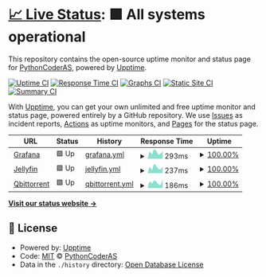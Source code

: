 # [📈 Live Status](https://uptime.aoyans.dev): <!--live status--> **🟩 All systems operational**

This repository contains the open-source uptime monitor and status page for [PythonCoderAS](https://uptime.aoyans.dev), powered by [Upptime](https://github.com/upptime/upptime).

[![Uptime CI](https://github.com/PythonCoderAS/uptime/workflows/Uptime%20CI/badge.svg)](https://github.com/PythonCoderAS/uptime/actions?query=workflow%3A%22Uptime+CI%22)
[![Response Time CI](https://github.com/PythonCoderAS/uptime/workflows/Response%20Time%20CI/badge.svg)](https://github.com/PythonCoderAS/uptime/actions?query=workflow%3A%22Response+Time+CI%22)
[![Graphs CI](https://github.com/PythonCoderAS/uptime/workflows/Graphs%20CI/badge.svg)](https://github.com/PythonCoderAS/uptime/actions?query=workflow%3A%22Graphs+CI%22)
[![Static Site CI](https://github.com/PythonCoderAS/uptime/workflows/Static%20Site%20CI/badge.svg)](https://github.com/PythonCoderAS/uptime/actions?query=workflow%3A%22Static+Site+CI%22)
[![Summary CI](https://github.com/PythonCoderAS/uptime/workflows/Summary%20CI/badge.svg)](https://github.com/PythonCoderAS/uptime/actions?query=workflow%3A%22Summary+CI%22)

With [Upptime](https://upptime.js.org), you can get your own unlimited and free uptime monitor and status page, powered entirely by a GitHub repository. We use [Issues](https://github.com/PythonCoderAS/uptime/issues) as incident reports, [Actions](https://github.com/PythonCoderAS/uptime/actions) as uptime monitors, and [Pages](https://uptime.aoyans.dev) for the status page.

<!--start: status pages-->
<!-- This summary is generated by Upptime (https://github.com/upptime/upptime) -->
<!-- Do not edit this manually, your changes will be overwritten -->
<!-- prettier-ignore -->
| URL | Status | History | Response Time | Uptime |
| --- | ------ | ------- | ------------- | ------ |
| <img alt="" src="https://icons.duckduckgo.com/ip3/grafana.aoyans.dev.ico" height="13"> [Grafana](https://grafana.aoyans.dev) | 🟩 Up | [grafana.yml](https://github.com/PythonCoderAS/uptime/commits/HEAD/history/grafana.yml) | <details><summary><img alt="Response time graph" src="./graphs/grafana/response-time-week.png" height="20"> 293ms</summary><br><a href="https://uptime.aoyans.dev/history/grafana"><img alt="Response time 577" src="https://img.shields.io/endpoint?url=https%3A%2F%2Fraw.githubusercontent.com%2FPythonCoderAS%2Fuptime%2FHEAD%2Fapi%2Fgrafana%2Fresponse-time.json"></a><br><a href="https://uptime.aoyans.dev/history/grafana"><img alt="24-hour response time 187" src="https://img.shields.io/endpoint?url=https%3A%2F%2Fraw.githubusercontent.com%2FPythonCoderAS%2Fuptime%2FHEAD%2Fapi%2Fgrafana%2Fresponse-time-day.json"></a><br><a href="https://uptime.aoyans.dev/history/grafana"><img alt="7-day response time 293" src="https://img.shields.io/endpoint?url=https%3A%2F%2Fraw.githubusercontent.com%2FPythonCoderAS%2Fuptime%2FHEAD%2Fapi%2Fgrafana%2Fresponse-time-week.json"></a><br><a href="https://uptime.aoyans.dev/history/grafana"><img alt="30-day response time 363" src="https://img.shields.io/endpoint?url=https%3A%2F%2Fraw.githubusercontent.com%2FPythonCoderAS%2Fuptime%2FHEAD%2Fapi%2Fgrafana%2Fresponse-time-month.json"></a><br><a href="https://uptime.aoyans.dev/history/grafana"><img alt="1-year response time 577" src="https://img.shields.io/endpoint?url=https%3A%2F%2Fraw.githubusercontent.com%2FPythonCoderAS%2Fuptime%2FHEAD%2Fapi%2Fgrafana%2Fresponse-time-year.json"></a></details> | <details><summary><a href="https://uptime.aoyans.dev/history/grafana">100.00%</a></summary><a href="https://uptime.aoyans.dev/history/grafana"><img alt="All-time uptime 47.00%" src="https://img.shields.io/endpoint?url=https%3A%2F%2Fraw.githubusercontent.com%2FPythonCoderAS%2Fuptime%2FHEAD%2Fapi%2Fgrafana%2Fuptime.json"></a><br><a href="https://uptime.aoyans.dev/history/grafana"><img alt="24-hour uptime 100.00%" src="https://img.shields.io/endpoint?url=https%3A%2F%2Fraw.githubusercontent.com%2FPythonCoderAS%2Fuptime%2FHEAD%2Fapi%2Fgrafana%2Fuptime-day.json"></a><br><a href="https://uptime.aoyans.dev/history/grafana"><img alt="7-day uptime 100.00%" src="https://img.shields.io/endpoint?url=https%3A%2F%2Fraw.githubusercontent.com%2FPythonCoderAS%2Fuptime%2FHEAD%2Fapi%2Fgrafana%2Fuptime-week.json"></a><br><a href="https://uptime.aoyans.dev/history/grafana"><img alt="30-day uptime 37.43%" src="https://img.shields.io/endpoint?url=https%3A%2F%2Fraw.githubusercontent.com%2FPythonCoderAS%2Fuptime%2FHEAD%2Fapi%2Fgrafana%2Fuptime-month.json"></a><br><a href="https://uptime.aoyans.dev/history/grafana"><img alt="1-year uptime 47.00%" src="https://img.shields.io/endpoint?url=https%3A%2F%2Fraw.githubusercontent.com%2FPythonCoderAS%2Fuptime%2FHEAD%2Fapi%2Fgrafana%2Fuptime-year.json"></a></details>
| <img alt="" src="https://icons.duckduckgo.com/ip3/jellyfin.aoyans.dev.ico" height="13"> [Jellyfin](https://jellyfin.aoyans.dev) | 🟩 Up | [jellyfin.yml](https://github.com/PythonCoderAS/uptime/commits/HEAD/history/jellyfin.yml) | <details><summary><img alt="Response time graph" src="./graphs/jellyfin/response-time-week.png" height="20"> 237ms</summary><br><a href="https://uptime.aoyans.dev/history/jellyfin"><img alt="Response time 289" src="https://img.shields.io/endpoint?url=https%3A%2F%2Fraw.githubusercontent.com%2FPythonCoderAS%2Fuptime%2FHEAD%2Fapi%2Fjellyfin%2Fresponse-time.json"></a><br><a href="https://uptime.aoyans.dev/history/jellyfin"><img alt="24-hour response time 179" src="https://img.shields.io/endpoint?url=https%3A%2F%2Fraw.githubusercontent.com%2FPythonCoderAS%2Fuptime%2FHEAD%2Fapi%2Fjellyfin%2Fresponse-time-day.json"></a><br><a href="https://uptime.aoyans.dev/history/jellyfin"><img alt="7-day response time 237" src="https://img.shields.io/endpoint?url=https%3A%2F%2Fraw.githubusercontent.com%2FPythonCoderAS%2Fuptime%2FHEAD%2Fapi%2Fjellyfin%2Fresponse-time-week.json"></a><br><a href="https://uptime.aoyans.dev/history/jellyfin"><img alt="30-day response time 274" src="https://img.shields.io/endpoint?url=https%3A%2F%2Fraw.githubusercontent.com%2FPythonCoderAS%2Fuptime%2FHEAD%2Fapi%2Fjellyfin%2Fresponse-time-month.json"></a><br><a href="https://uptime.aoyans.dev/history/jellyfin"><img alt="1-year response time 289" src="https://img.shields.io/endpoint?url=https%3A%2F%2Fraw.githubusercontent.com%2FPythonCoderAS%2Fuptime%2FHEAD%2Fapi%2Fjellyfin%2Fresponse-time-year.json"></a></details> | <details><summary><a href="https://uptime.aoyans.dev/history/jellyfin">100.00%</a></summary><a href="https://uptime.aoyans.dev/history/jellyfin"><img alt="All-time uptime 47.00%" src="https://img.shields.io/endpoint?url=https%3A%2F%2Fraw.githubusercontent.com%2FPythonCoderAS%2Fuptime%2FHEAD%2Fapi%2Fjellyfin%2Fuptime.json"></a><br><a href="https://uptime.aoyans.dev/history/jellyfin"><img alt="24-hour uptime 100.00%" src="https://img.shields.io/endpoint?url=https%3A%2F%2Fraw.githubusercontent.com%2FPythonCoderAS%2Fuptime%2FHEAD%2Fapi%2Fjellyfin%2Fuptime-day.json"></a><br><a href="https://uptime.aoyans.dev/history/jellyfin"><img alt="7-day uptime 100.00%" src="https://img.shields.io/endpoint?url=https%3A%2F%2Fraw.githubusercontent.com%2FPythonCoderAS%2Fuptime%2FHEAD%2Fapi%2Fjellyfin%2Fuptime-week.json"></a><br><a href="https://uptime.aoyans.dev/history/jellyfin"><img alt="30-day uptime 37.43%" src="https://img.shields.io/endpoint?url=https%3A%2F%2Fraw.githubusercontent.com%2FPythonCoderAS%2Fuptime%2FHEAD%2Fapi%2Fjellyfin%2Fuptime-month.json"></a><br><a href="https://uptime.aoyans.dev/history/jellyfin"><img alt="1-year uptime 47.00%" src="https://img.shields.io/endpoint?url=https%3A%2F%2Fraw.githubusercontent.com%2FPythonCoderAS%2Fuptime%2FHEAD%2Fapi%2Fjellyfin%2Fuptime-year.json"></a></details>
| <img alt="" src="https://icons.duckduckgo.com/ip3/qbittorrent.aoyans.dev.ico" height="13"> [Qbittorrent](https://qbittorrent.aoyans.dev) | 🟩 Up | [qbittorrent.yml](https://github.com/PythonCoderAS/uptime/commits/HEAD/history/qbittorrent.yml) | <details><summary><img alt="Response time graph" src="./graphs/qbittorrent/response-time-week.png" height="20"> 186ms</summary><br><a href="https://uptime.aoyans.dev/history/qbittorrent"><img alt="Response time 242" src="https://img.shields.io/endpoint?url=https%3A%2F%2Fraw.githubusercontent.com%2FPythonCoderAS%2Fuptime%2FHEAD%2Fapi%2Fqbittorrent%2Fresponse-time.json"></a><br><a href="https://uptime.aoyans.dev/history/qbittorrent"><img alt="24-hour response time 119" src="https://img.shields.io/endpoint?url=https%3A%2F%2Fraw.githubusercontent.com%2FPythonCoderAS%2Fuptime%2FHEAD%2Fapi%2Fqbittorrent%2Fresponse-time-day.json"></a><br><a href="https://uptime.aoyans.dev/history/qbittorrent"><img alt="7-day response time 186" src="https://img.shields.io/endpoint?url=https%3A%2F%2Fraw.githubusercontent.com%2FPythonCoderAS%2Fuptime%2FHEAD%2Fapi%2Fqbittorrent%2Fresponse-time-week.json"></a><br><a href="https://uptime.aoyans.dev/history/qbittorrent"><img alt="30-day response time 217" src="https://img.shields.io/endpoint?url=https%3A%2F%2Fraw.githubusercontent.com%2FPythonCoderAS%2Fuptime%2FHEAD%2Fapi%2Fqbittorrent%2Fresponse-time-month.json"></a><br><a href="https://uptime.aoyans.dev/history/qbittorrent"><img alt="1-year response time 242" src="https://img.shields.io/endpoint?url=https%3A%2F%2Fraw.githubusercontent.com%2FPythonCoderAS%2Fuptime%2FHEAD%2Fapi%2Fqbittorrent%2Fresponse-time-year.json"></a></details> | <details><summary><a href="https://uptime.aoyans.dev/history/qbittorrent">100.00%</a></summary><a href="https://uptime.aoyans.dev/history/qbittorrent"><img alt="All-time uptime 18.13%" src="https://img.shields.io/endpoint?url=https%3A%2F%2Fraw.githubusercontent.com%2FPythonCoderAS%2Fuptime%2FHEAD%2Fapi%2Fqbittorrent%2Fuptime.json"></a><br><a href="https://uptime.aoyans.dev/history/qbittorrent"><img alt="24-hour uptime 100.00%" src="https://img.shields.io/endpoint?url=https%3A%2F%2Fraw.githubusercontent.com%2FPythonCoderAS%2Fuptime%2FHEAD%2Fapi%2Fqbittorrent%2Fuptime-day.json"></a><br><a href="https://uptime.aoyans.dev/history/qbittorrent"><img alt="7-day uptime 100.00%" src="https://img.shields.io/endpoint?url=https%3A%2F%2Fraw.githubusercontent.com%2FPythonCoderAS%2Fuptime%2FHEAD%2Fapi%2Fqbittorrent%2Fuptime-week.json"></a><br><a href="https://uptime.aoyans.dev/history/qbittorrent"><img alt="30-day uptime 37.40%" src="https://img.shields.io/endpoint?url=https%3A%2F%2Fraw.githubusercontent.com%2FPythonCoderAS%2Fuptime%2FHEAD%2Fapi%2Fqbittorrent%2Fuptime-month.json"></a><br><a href="https://uptime.aoyans.dev/history/qbittorrent"><img alt="1-year uptime 18.13%" src="https://img.shields.io/endpoint?url=https%3A%2F%2Fraw.githubusercontent.com%2FPythonCoderAS%2Fuptime%2FHEAD%2Fapi%2Fqbittorrent%2Fuptime-year.json"></a></details>

<!--end: status pages-->

[**Visit our status website →**](https://uptime.aoyans.dev)

## 📄 License

- Powered by: [Upptime](https://github.com/upptime/upptime)
- Code: [MIT](./LICENSE) © [PythonCoderAS](https://uptime.aoyans.dev)
- Data in the `./history` directory: [Open Database License](https://opendatacommons.org/licenses/odbl/1-0/)
